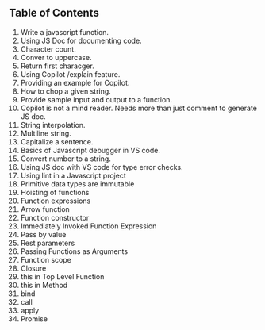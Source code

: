 ## Table of Contents

1. Write a javascript function.
2. Using JS Doc for documenting code.
3. Character count.
4. Conver to uppercase.
5. Return first characger.
6. Using Copilot /explain feature.
7. Providing an example for Copilot.
8. How to chop a given string.
9. Provide sample input and output to a function.
10. Copilot is not a mind reader. Needs more than just comment to generate JS doc.
11. String interpolation.
12. Multiline string.
13. Capitalize a sentence.
14. Basics of Javascript debugger in VS code.
15. Convert number to a string.
16. Using JS doc with VS code for type error checks.
17. Using lint in a Javascript project
18. Primitive data types are immutable
19. Hoisting of functions
20. Function expressions
21. Arrow function
22. Function constructor
23. Immediately Invoked Function Expression
24. Pass by value
25. Rest parameters
26. Passing Functions as Arguments
27. Function scope
28. Closure
29. this in Top Level Function
30. this in Method
31. bind
32. call
33. apply
34. Promise
